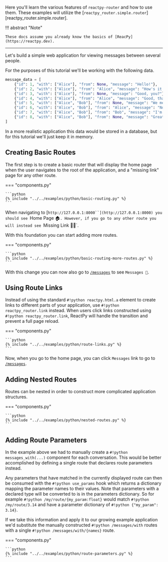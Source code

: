 <p class="intro" markdown>

Here you'll learn the various features of `reactpy-router` and how to use them. These examples will utilize the [`reactpy_router.simple.router`][reactpy_router.simple.router].

</p>

!!! abstract "Note"

    These docs assume you already know the basics of [ReacPy](https://reactpy.dev).

---

Let's build a simple web application for viewing messages between several people.

For the purposes of this tutorial we'll be working with the following data.

```python linenums="0"
message_data = [
    {"id": 1, "with": ["Alice"], "from": None, "message": "Hello!"},
    {"id": 2, "with": ["Alice"], "from": "Alice", "message": "How's it going?"},
    {"id": 3, "with": ["Alice"], "from": None, "message": "Good, you?"},
    {"id": 4, "with": ["Alice"], "from": "Alice", "message": "Good, thanks!"},
    {"id": 5, "with": ["Alice", "Bob"], "from": None, "message": "We meeting now?"},
    {"id": 6, "with": ["Alice", "Bob"], "from": "Alice", "message": "Not sure."},
    {"id": 7, "with": ["Alice", "Bob"], "from": "Bob", "message": "I'm here!"},
    {"id": 8, "with": ["Alice", "Bob"], "from": None, "message": "Great!"},
]
```

In a more realistic application this data would be stored in a database, but for this tutorial we'll just keep it in memory.

## Creating Basic Routes

The first step is to create a basic router that will display the home page when the user navigates to the root of the application, and a "missing link" page for any other route.

=== "components.py"

    ```python
    {% include "../../examples/python/basic-routing.py" %}
    ```

When navigating to [`http://127.0.0.1:8000``](http://127.0.0.1:8000) you should see `Home Page 🏠`. However, if you go to any other route you will instead see `Missing Link 🔗‍💥`.

With this foundation you can start adding more routes.

=== "components.py"

    ```python
    {% include "../../examples/python/basic-routing-more-routes.py" %}
    ```

With this change you can now also go to [`/messages`](http://127.0.0.1:8000/messages) to see `Messages 💬`.

## Using Route Links

Instead of using the standard `#!python reactpy.html.a` element to create links to different parts of your application, use `#!python reactpy_router.link` instead. When users click links constructed using `#!python reactpy_router.link`, ReactPy will handle the transition and prevent a full page reload.

=== "components.py"

    ```python
    {% include "../../examples/python/route-links.py" %}
    ```

Now, when you go to the home page, you can click `Messages` link to go to [`/messages`](http://127.0.0.1:8000/messages).

## Adding Nested Routes

Routes can be nested in order to construct more complicated application structures.

=== "components.py"

    ```python
    {% include "../../examples/python/nested-routes.py" %}
    ```

## Adding Route Parameters

In the example above we had to manually create a `#!python messages_with(...)` component for each conversation. This would be better accomplished by defining a single route that declares route parameters instead.

Any parameters that have matched in the currently displayed route can then be consumed with the `#!python use_params` hook which returns a dictionary mapping the parameter names to their values. Note that parameters with a declared type will be converted to is in the parameters dictionary. So for example `#!python /my/route/{my_param:float}` would match `#!python /my/route/3.14` and have a parameter dictionary of `#!python {"my_param": 3.14}`.

If we take this information and apply it to our growing example application we'd substitute the manually constructed `#!python /messages/with` routes with a single `#!python /messages/with/{names}` route.

=== "components.py"

    ```python
    {% include "../../examples/python/route-parameters.py" %}
    ```
